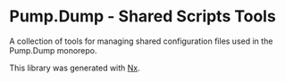 # Pump.Dump - Shared Scripts Tools

A collection of tools for managing shared configuration files used in the Pump.Dump
monorepo.

This library was generated with [Nx](https://nx.dev).
